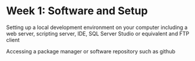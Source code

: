 # Week 1: Software and Setup

Setting up a local development environment on your computer including a web server, scripting server, IDE, SQL Server Studio or equivalent and FTP client

Accessing a package manager or software repository such as github
